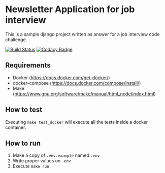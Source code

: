 # Newsletter Application for job interview

This is a sample django project written as answer for a job interview code challenge.

[![Build Status](https://travis-ci.org/jadolg/NewsletterApplication.svg?branch=master)](https://travis-ci.org/jadolg/NewsletterApplication) [![Codacy Badge](https://api.codacy.com/project/badge/Grade/102ff10966d14df589aa1a5e2f70ef92)](https://www.codacy.com/manual/jadolg/NewsletterApplication?utm_source=github.com&amp;utm_medium=referral&amp;utm_content=jadolg/NewsletterApplication&amp;utm_campaign=Badge_Grade)

## Requirements

- Docker (https://docs.docker.com/get-docker/)
- docker-compose (https://docs.docker.com/compose/install/)
- Make (https://www.gnu.org/software/make/manual/html_node/index.html)

## How to test

Executing `make test_docker` will execute all the tests inside a docker container.

## How to run 
1. Make a copy of `.env.example` named `.env`
2. Write proper values on `.env`  
3. Execute `make run` 
